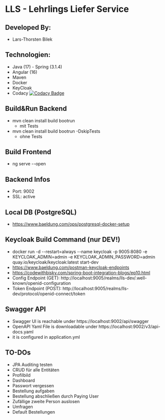 # LLS - Lehrlings Liefer Service

## Developed By:
- Lars-Thorsten Bilek

## Technologien:
- Java (17) - Spring (3.1.4)
- Angular (16)
- Maven
- Docker
- KeyCloak
- Codacy [![Codacy Badge](https://app.codacy.com/project/badge/Grade/aba4c299e4f44bfaaca9864f51c45580)](https://app.codacy.com/gh/larstb/LLS/dashboard?utm_source=gh&utm_medium=referral&utm_content=&utm_campaign=Badge_grade)

## Build&Run Backend
- mvn clean install build bootrun
    - mit Tests
- mvn clean install build bootrun -DskipTests
    - ohne Tests

## Build Frontend
- ng serve --open

## Backend Infos
- Port: 9002
- SSL: active

## Local DB (PostgreSQL)
- https://www.baeldung.com/ops/postgresql-docker-setup

## Keycloak Build Command (nur DEV!)
- docker run -d --restart=always --name keycloak -p 9005:8080 -e KEYCLOAK_ADMIN=admin -e KEYCLOAK_ADMIN_PASSWORD=admin quay.io/keycloak/keycloak:latest start-dev
- https://www.baeldung.com/postman-keycloak-endpoints
- https://codewithbisky.com/spring-boot-integration-blogs/ep10.html
- Config Endpoint (GET): http://localhost:9005/realms/lls-dev/.well-known/openid-configuration
- Token Endpoint (POST): http://localhost:9005/realms/lls-dev/protocol/openid-connect/token

## Swagger API
- Swagger UI is reachable under https://localhost:9002/api/swagger
- OpenAPI Yaml File is downloadable under https://localhost:9002/v3/api-docs.yaml
- it is configured in application.yml

## TO-DOs
- JPA Auditing testen
- CRUD für alle Entitäten
- Profilbild
- Dashboard
- Passwort vergessen
- Bestellung aufgaben
- Bestellung abschließen durch Paying User
- Zufällige zweite Person auslosen
- Umfragen
- Default Bestellungen